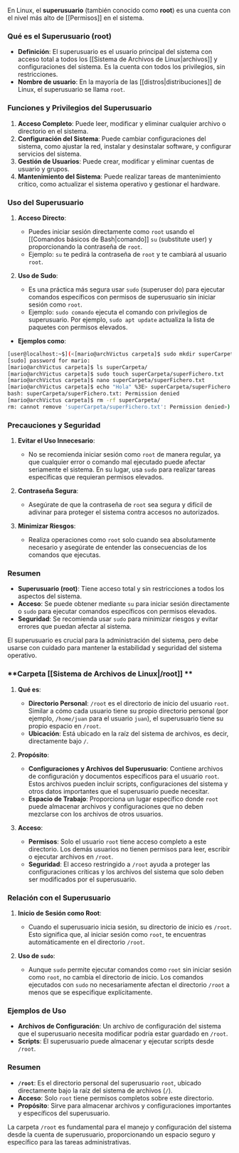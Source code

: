 En Linux, el **superusuario** (también conocido como **root**) es una cuenta con el nivel más alto de [[Permisos]] en el sistema.
### **Qué es el Superusuario (root)**

- **Definición**: El superusuario es el usuario principal del sistema con acceso total a todos los [[Sistema de Archivos de Linux|archivos]] y configuraciones del sistema. Es la cuenta con todos los privilegios, sin restricciones.
- **Nombre de usuario**: En la mayoría de las [[distros|distribuciones]] de Linux, el superusuario se llama `root`.

### **Funciones y Privilegios del Superusuario**

1. **Acceso Completo**: Puede leer, modificar y eliminar cualquier archivo o directorio en el sistema.
2. **Configuración del Sistema**: Puede cambiar configuraciones del sistema, como ajustar la red, instalar y desinstalar software, y configurar servicios del sistema.
3. **Gestión de Usuarios**: Puede crear, modificar y eliminar cuentas de usuario y grupos.
4. **Mantenimiento del Sistema**: Puede realizar tareas de mantenimiento crítico, como actualizar el sistema operativo y gestionar el hardware.

### **Uso del Superusuario**

1. **Acceso Directo**:
    
    - Puedes iniciar sesión directamente como `root` usando el [[Comandos básicos de Bash|comando]] `su` (substitute user) y proporcionando la contraseña de `root`.
    - Ejemplo: `su` te pedirá la contraseña de `root` y te cambiará al usuario `root`.
2. **Uso de Sudo**:    
    - Es una práctica más segura usar `sudo` (superuser do) para ejecutar comandos específicos con permisos de superusuario sin iniciar sesión como `root`.
    - Ejemplo: `sudo comando` ejecuta el comando con privilegios de superusuario. Por ejemplo, `sudo apt update` actualiza la lista de paquetes con permisos elevados.

- **Ejemplos como**:

```bash
[user@localhost:~$](<[mario@archVictus carpeta]$ sudo mkdir superCarpeta
[sudo] password for mario: 
[mario@archVictus carpeta]$ ls superCarpeta/
[mario@archVictus carpeta]$ sudo touch superCarpeta/superFichero.txt
[mario@archVictus carpeta]$ nano superCarpeta/superFichero.txt 
[mario@archVictus carpeta]$ echo "Hola" %3E> superCarpeta/superFichero.txt 
bash: superCarpeta/superFichero.txt: Permission denied
[mario@archVictus carpeta]$ rm -rf superCarpeta/
rm: cannot remove 'superCarpeta/superFichero.txt': Permission denied>)
```

### **Precauciones y Seguridad**

1. **Evitar el Uso Innecesario**:
    
    - No se recomienda iniciar sesión como `root` de manera regular, ya que cualquier error o comando mal ejecutado puede afectar seriamente el sistema. En su lugar, usa `sudo` para realizar tareas específicas que requieran permisos elevados.
2. **Contraseña Segura**:
    
    - Asegúrate de que la contraseña de `root` sea segura y difícil de adivinar para proteger el sistema contra accesos no autorizados.
3. **Minimizar Riesgos**:
    
    - Realiza operaciones como `root` solo cuando sea absolutamente necesario y asegúrate de entender las consecuencias de los comandos que ejecutas.

### **Resumen**

- **Superusuario (root)**: Tiene acceso total y sin restricciones a todos los aspectos del sistema.
- **Acceso**: Se puede obtener mediante `su` para iniciar sesión directamente o `sudo` para ejecutar comandos específicos con permisos elevados.
- **Seguridad**: Se recomienda usar `sudo` para minimizar riesgos y evitar errores que puedan afectar al sistema.

El superusuario es crucial para la administración del sistema, pero debe usarse con cuidado para mantener la estabilidad y seguridad del sistema operativo.

### **Carpeta [[Sistema de Archivos de Linux|/root]] **

1. **Qué es**:
    
    - **Directorio Personal**: `/root` es el directorio de inicio del usuario `root`. Similar a cómo cada usuario tiene su propio directorio personal (por ejemplo, `/home/juan` para el usuario `juan`), el superusuario tiene su propio espacio en `/root`.
    - **Ubicación**: Está ubicado en la raíz del sistema de archivos, es decir, directamente bajo `/`.
2. **Propósito**:
    
    - **Configuraciones y Archivos del Superusuario**: Contiene archivos de configuración y documentos específicos para el usuario `root`. Estos archivos pueden incluir scripts, configuraciones del sistema y otros datos importantes que el superusuario puede necesitar.
    - **Espacio de Trabajo**: Proporciona un lugar específico donde `root` puede almacenar archivos y configuraciones que no deben mezclarse con los archivos de otros usuarios.
3. **Acceso**:
    
    - **Permisos**: Solo el usuario `root` tiene acceso completo a este directorio. Los demás usuarios no tienen permisos para leer, escribir o ejecutar archivos en `/root`.
    - **Seguridad**: El acceso restringido a `/root` ayuda a proteger las configuraciones críticas y los archivos del sistema que solo deben ser modificados por el superusuario.

### **Relación con el Superusuario**

1. **Inicio de Sesión como Root**:
    
    - Cuando el superusuario inicia sesión, su directorio de inicio es `/root`. Esto significa que, al iniciar sesión como `root`, te encuentras automáticamente en el directorio `/root`.
2. **Uso de `sudo`**:
    
    - Aunque `sudo` permite ejecutar comandos como `root` sin iniciar sesión como `root`, no cambia el directorio de inicio. Los comandos ejecutados con `sudo` no necesariamente afectan el directorio `/root` a menos que se especifique explícitamente.

### **Ejemplos de Uso**

- **Archivos de Configuración**: Un archivo de configuración del sistema que el superusuario necesita modificar podría estar guardado en `/root`.
- **Scripts**: El superusuario puede almacenar y ejecutar scripts desde `/root`.

### **Resumen**

- **`/root`**: Es el directorio personal del superusuario `root`, ubicado directamente bajo la raíz del sistema de archivos (`/`).
- **Acceso**: Solo `root` tiene permisos completos sobre este directorio.
- **Propósito**: Sirve para almacenar archivos y configuraciones importantes y específicos del superusuario.

La carpeta `/root` es fundamental para el manejo y configuración del sistema desde la cuenta de superusuario, proporcionando un espacio seguro y específico para las tareas administrativas.